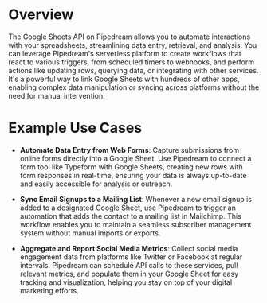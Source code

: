 # Overview

The Google Sheets API on Pipedream allows you to automate interactions with your spreadsheets, streamlining data entry, retrieval, and analysis. You can leverage Pipedream's serverless platform to create workflows that react to various triggers, from scheduled timers to webhooks, and perform actions like updating rows, querying data, or integrating with other services. It's a powerful way to link Google Sheets with hundreds of other apps, enabling complex data manipulation or syncing across platforms without the need for manual intervention.

# Example Use Cases

- **Automate Data Entry from Web Forms**: Capture submissions from online forms directly into a Google Sheet. Use Pipedream to connect a form tool like Typeform with Google Sheets, creating new rows with form responses in real-time, ensuring your data is always up-to-date and easily accessible for analysis or outreach.

- **Sync Email Signups to a Mailing List**: Whenever a new email signup is added to a designated Google Sheet, use Pipedream to trigger an automation that adds the contact to a mailing list in Mailchimp. This workflow enables you to maintain a seamless subscriber management system without manual imports or exports.

- **Aggregate and Report Social Media Metrics**: Collect social media engagement data from platforms like Twitter or Facebook at regular intervals. Pipedream can schedule API calls to these services, pull relevant metrics, and populate them in your Google Sheet for easy tracking and visualization, helping you stay on top of your digital marketing efforts.
